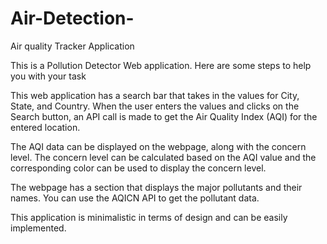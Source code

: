 # Air-Detection-
Air quality Tracker Application 

This is a  Pollution Detector Web application. Here are some steps to help you with your task


This web application has a search bar that takes in the values for City, State, and Country. When the user enters the values and clicks on
the Search button, an API call is made to get the Air Quality Index (AQI) for the entered location.

The AQI data can be displayed on the webpage, along with the concern level. The concern level can be calculated based on the AQI value and
the corresponding color can be used to display the concern level.

The webpage has a section that displays the major pollutants and their names. You can use the AQICN API to get the pollutant data.

This application is minimalistic in terms of design and can be easily implemented.
